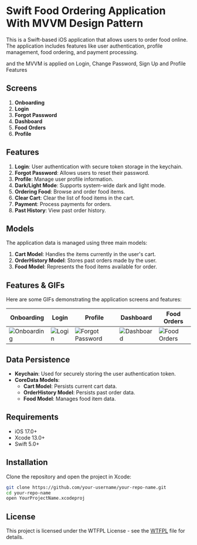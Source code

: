# Swift Food Ordering Application With MVVM Design Pattern

This is a Swift-based iOS application that allows users to order food online. The application includes features like user authentication, profile management, food ordering, and payment processing.

and the MVVM is applied on  Login, Change Password, Sign Up and Profile Features

## Screens

1. **Onboarding**
2. **Login**
3. **Forgot Password**
4. **Dashboard**
5. **Food Orders**
6. **Profile**

## Features

1. **Login**: User authentication with secure token storage in the keychain.
2. **Forgot Password**: Allows users to reset their password.
3. **Profile**: Manage user profile information.
4. **Dark/Light Mode**: Supports system-wide dark and light mode.
5. **Ordering Food**: Browse and order food items.
6. **Clear Cart**: Clear the list of food items in the cart.
7. **Payment**: Process payments for orders.
8. **Past History**: View past order history.

## Models

The application data is managed using three main models:

1. **Cart Model**: Handles the items currently in the user's cart.
2. **OrderHistory Model**: Stores past orders made by the user.
3. **Food Model**: Represents the food items available for order.

## Features & GIFs

Here are some GIFs demonstrating the application screens and features:

| Onboarding | Login | Profile | Dashboard | Food Orders |
|------------|-------|-----------------|-----------|-------------|
| ![Onboarding](Gif/onboarding.gif) | ![Login](Gif/login.gif) | ![Forgot Password](Gif/profile.gif) | ![Dashboard](Gif/dashboard.gif) | ![Food Orders](Gif/order.gif) |


## Data Persistence

- **Keychain**: Used for securely storing the user authentication token.
- **CoreData Models**:
  - **Cart Model**: Persists current cart data.
  - **OrderHistory Model**: Persists past order data.
  - **Food Model**: Manages food item data.

## Requirements

- iOS 17.0+
- Xcode 13.0+
- Swift 5.0+

## Installation

Clone the repository and open the project in Xcode:

```bash
git clone https://github.com/your-username/your-repo-name.git
cd your-repo-name
open YourProjectName.xcodeproj
```

## License

This project is licensed under the WTFPL License - see the [WTFPL](http://www.wtfpl.net/about/) file for details.
